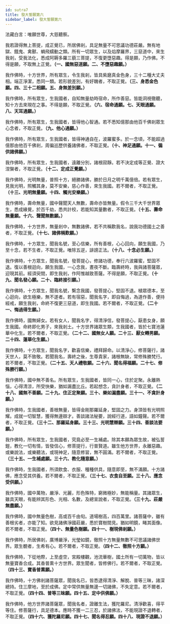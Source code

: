 ```yaml
---
id: sutra7
title: 發大誓願第六
sidebar_label: 發大誓願第六
---
```


法藏白言：唯願世尊，大慈聽察。

我若證得無上菩提，成正覺已，所居佛剎，具足無量不可思議功德莊嚴。無有地獄、餓鬼、禽獸、蜎飛蠕動之類。所有一切眾生，以及焰摩羅界，三惡道中，來生我剎，受我法化，悉成阿耨多羅三藐三菩提，不復更墮惡趣。得是願，乃作佛。不得是願，不取無上正覺。**（一、國無惡道願。二、不墮惡趣願。）**

我作佛時，十方世界，所有眾生，令生我剎，皆具紫磨真金色身，三十二種大丈夫相。端正淨潔，悉同一類。若形貌差別，有好醜者，不取正覺。**（三、身悉金色願。四、三十二相願。五、身無差別願。）**

我作佛時，所有眾生，生我國者，自知無量劫時宿命，所作善惡。皆能洞視徹聽，知十方去來現在之事。不得是願，不取正覺。**（六、宿命通願。七、天眼通願。八、天耳通願。）**

我作佛時，所有眾生，生我國者，皆得他心智通。若不悉知億那由他百千佛剎眾生心念者，不取正覺。**（九、他心通願。）**

我作佛時，所有眾生，生我國者，皆得神通自在，波羅蜜多。於一念頃，不能超過億那由他百千佛剎，周徧巡歷供養諸佛者，不取正覺。**（十、神足通願。十一、徧供諸佛願。）**

我作佛時，所有眾生，生我國者，遠離分別，諸根寂靜。若不決定成等正覺、證大涅槃者，不取正覺。**（十二、定成正覺願。）**

我作佛時，光明無量，普照十方，絕勝諸佛，勝於日月之明千萬億倍。若有眾生，見我光明，照觸其身，莫不安樂，慈心作善，來生我國。若不爾者，不取正覺。**（十三、光明無量願。十四、觸光安樂願。）**

我作佛時，壽命無量，國中聲聞天人無數，壽命亦皆無量。假令三千大千世界眾生，悉成緣覺，於百千劫，悉共計校，若能知其量數者，不取正覺。**（十五、壽命無量願。十六、聲聞無數願。）**

我作佛時，十方世界，無量剎中，無數諸佛，若不共稱歎我名，說我功德國土之善者，不取正覺。**（十七、諸佛稱歎願。）**

我作佛時，十方眾生，聞我名號，至心信樂，所有善根，心心回向，願生我國，乃至十念，若不生者，不取正覺。唯除五逆，誹謗正法。**（十八、十念必生願。）**

我作佛時，十方眾生，聞我名號，發菩提心，修諸功德，奉行六波羅蜜，堅固不退。復以善根迴向，願生我國，一心念我，晝夜不斷。臨壽終時，我與諸菩薩眾，迎現其前。經須臾間，即生我剎，作阿惟越致菩薩。不得是願，不取正覺。**（十九、聞名發心願。二十、臨終接引願。）**

我作佛時，十方眾生，聞我名號，繫念我國，發菩提心，堅固不退。植眾德本，至心迴向，欲生極樂，無不遂者。若有宿惡，聞我名字，即自悔過，為道作善，便持經戒，願生我剎，命終不復更三惡道，即生我國。若不爾者，不取正覺。**（二十一、悔過得生願。）**

我作佛時，國無婦女。若有女人，聞我名字，得清淨信，發菩提心，厭患女身，願生我國。命終即化男子，來我剎土。十方世界諸眾生類，生我國者，皆於七寶池蓮華中化生。若不爾者，不取正覺。**（二十二、國無女人願。二十三、厭女轉男願。二十四、蓮華化生願。）**

我作佛時，十方眾生，聞我名字，歡喜信樂，禮拜歸命。以清淨心，修菩薩行，諸天世人，莫不致敬。若聞我名，壽終之後，生尊貴家，諸根無缺，常修殊勝梵行。若不爾者，不取正覺。**（二十五、天人禮敬願。二十六、聞名得福願。二十七、修殊勝行願。）**

我作佛時，國中無不善名。所有眾生，生我國者，皆同一心，住於定聚。永離熱惱，心得清涼，所受快樂，猶如漏盡比丘。若起想念，貪計身者，不取正覺。**（二十八、國無不善願。二十九、住正定聚願。三十、樂如漏盡願。三十一、不貪計身願。）**

我作佛時，生我國者，善根無量，皆得金剛那羅延身，堅固之力。身頂皆有光明照耀。成就一切智慧，獲得無邊辯才。善談諸法秘要，說經行道，語如鐘聲。若不爾者，不取正覺。**（三十二、那羅延身願。三十三、光明慧辯願。三十四、善談法要願。）**

我作佛時，所有眾生，生我國者，究竟必至一生補處。除其本願為眾生故，被弘誓鎧，教化一切有情，皆發信心，修菩提行，行普賢道。雖生他方世界，永離惡趣。或樂說法，或樂聽法，或現神足，隨意修習，無不圓滿。若不爾者，不取正覺。**（三十五、一生補處願。三十六、教化隨意願。）**

我作佛時，生我國者，所須飲食、衣服、種種供具，隨意即至，無不滿願。十方諸佛，應念受其供養。若不爾者，不取正覺。**（三十七、衣食自至願。三十八、應念受供願。）**

我作佛時，國中萬物，嚴淨、光麗，形色殊特，窮微極妙，無能稱量。其諸眾生，雖具天眼，有能辨其形色、光相、名數，及總宣說者，不取正覺。**（三十九、莊嚴無盡願。）**

我作佛時，國中無量色樹，高或百千由旬。道場樹高，四百萬里。諸菩薩中，雖有善根劣者，亦能了知。欲見諸佛淨國莊嚴，悉於寶樹間見。猶如明鏡，睹其面像。若不爾者，不取正覺。**（四十、無量色樹願。四十一、樹現佛剎願。）**

我作佛時，所居佛剎，廣博嚴淨，光瑩如鏡，徹照十方無量無數不可思議諸佛世界。眾生覩者，生希有心。若不爾者，不取正覺。**（四十二、徹照十方願。）**

我作佛時，下從地際，上至虛空，宮殿樓觀，池流華樹，國土所有一切萬物，皆以無量寶香合成。其香普熏十方世界。眾生聞者，皆修佛行。若不爾者，不取正覺。**（四十三、寶香普熏願。）**

我作佛時，十方佛剎諸菩薩眾，聞我名已，皆悉逮得清淨、解脫、普等三昧，諸深總持。住三摩地，至於成佛。定中常供無量無邊一切諸佛，不失定意。若不爾者，不取正覺。**（四十四、普等三昧願。四十五、定中供佛願。）**

我作佛時，他方世界諸菩薩眾，聞我名者，證離生法，獲陀羅尼。清淨歡喜，得平等住。修菩薩行，具足德本。應時不獲一二三忍，於諸佛法，不能現證不退轉者，不取正覺。**（四十六、獲陀羅尼願。四十七、聞名得忍願。四十八、現證不退願。）**